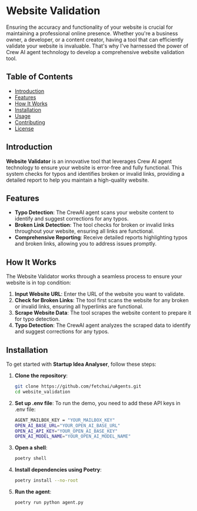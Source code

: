 # Website Validation

Ensuring the accuracy and functionality of your website is crucial for maintaining a professional online presence. Whether you're a business owner, a developer, or a content creator, having a tool that can efficiently validate your website is invaluable. That's why I've harnessed the power of Crew AI agent technology to develop a comprehensive website validation tool.

## Table of Contents

- [Introduction](#introduction)
- [Features](#features)
- [How It Works](#how-it-works)
- [Installation](#installation)
- [Usage](#usage)
- [Contributing](#contributing)
- [License](#license)

## Introduction

**Website Validator** is an innovative tool that leverages Crew AI agent technology to ensure your website is error-free and fully functional. This system checks for typos and identifies broken or invalid links, providing a detailed report to help you maintain a high-quality website.

## Features

- **Typo Detection**: The CrewAI agent scans your website content to identify and suggest corrections for any typos.
- **Broken Link Detection**: The tool checks for broken or invalid links throughout your website, ensuring all links are functional.
- **Comprehensive Reporting**: Receive detailed reports highlighting typos and broken links, allowing you to address issues promptly.

## How It Works

The Website Validator works through a seamless process to ensure your website is in top condition:

1. **Input Website URL**: Enter the URL of the website you want to validate.
2. **Check for Broken Links**: The tool first scans the website for any broken or invalid links, ensuring all hyperlinks are functional.
3. **Scrape Website Data**: The tool scrapes the website content to prepare it for typo detection.
4. **Typo Detection**: The CrewAI agent analyzes the scraped data to identify and suggest corrections for any typos.

## Installation

To get started with **Startup Idea Analyser**, follow these steps:

1. **Clone the repository**:
   ```bash
   git clone https://github.com/fetchai/uAgents.git
   cd website_validation

2. **Set up .env file**:
   To run the demo, you need to add these API keys in .env file:
   ```bash
   AGENT_MAILBOX_KEY = "YOUR_MAILBOX_KEY"
   OPEN_AI_BASE_URL="YOUR_OPEN_AI_BASE_URL"
   OPEN_AI_API_KEY="YOUR_OPEN_AI_BASE_KEY"
   OPEN_AI_MODEL_NAME="YOUR_OPEN_AI_MODEL_NAME"
3. **Open a shell**:
   ```bash
   poetry shell

4. **Install dependencies using Poetry**:
   ```bash
   poetry install --no-root
5. **Run the agent**:
   ```bash
   poetry run python agent.py